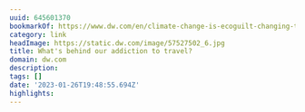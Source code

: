 ```yaml
---
uuid: 645601370
bookmarkOf: https://www.dw.com/en/climate-change-is-ecoguilt-changing-the-way-we-travel/a-57528407
category: link
headImage: https://static.dw.com/image/57527502_6.jpg
title: What's behind our addiction to travel?
domain: dw.com
description: 
tags: []
date: '2023-01-26T19:48:55.694Z'
highlights: 
---
```




